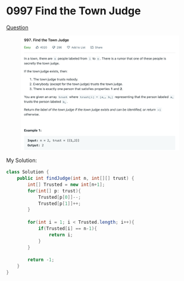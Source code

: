 # 0997 Find the Town Judge

[Question](https://leetcode.com/problems/find-the-town-judge/?envType=study-plan\&id=graph-i)

<figure><img src="../.gitbook/assets/image (1) (6) (2) (1).png" alt=""><figcaption></figcaption></figure>



My Solution:

```java
class Solution {
    public int findJudge(int n, int[][] trust) {
        int[] Trusted = new int[n+1];
        for(int[] p: trust){
            Trusted[p[0]]--;
            Trusted[p[1]]++;
        }
        
        for(int i = 1; i < Trusted.length; i++){
            if(Trusted[i] == n-1){
                return i;
            }
        }
        
        return -1;
    }
}
```
